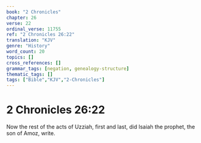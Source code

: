 ```yaml
---
book: "2 Chronicles"
chapter: 26
verse: 22
ordinal_verse: 11755
ref: "2 Chronicles 26:22"
translation: "KJV"
genre: "History"
word_count: 20
topics: []
cross_references: []
grammar_tags: [negation, genealogy-structure]
thematic_tags: []
tags: ["Bible","KJV","2-Chronicles"]
---
```


# 2 Chronicles 26:22

Now the rest of the acts of Uzziah, first and last, did Isaiah the prophet, the son of Amoz, write.
